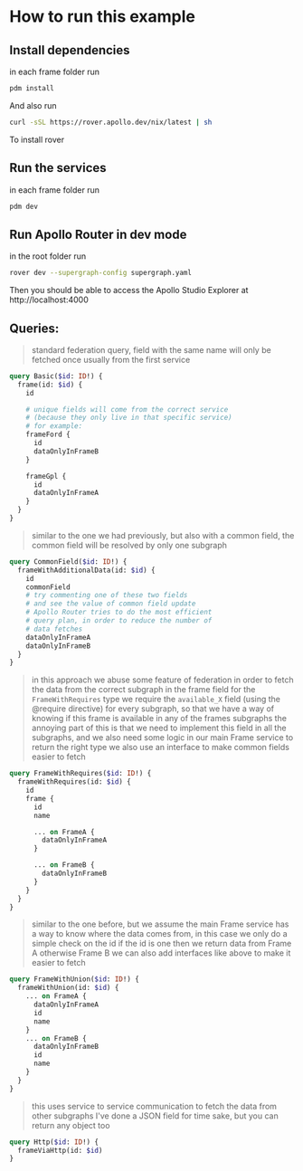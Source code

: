 # How to run this example

## Install dependencies

in each frame folder run

```bash
pdm install
```

And also run

```bash
curl -sSL https://rover.apollo.dev/nix/latest | sh
```

To install rover

## Run the services

in each frame folder run

```bash
pdm dev
```

## Run Apollo Router in dev mode

in the root folder run

```bash
rover dev --supergraph-config supergraph.yaml
```

Then you should be able to access the Apollo Studio Explorer at
http://localhost:4000

## Queries:

> standard federation query, field with the same name will only be fetched once
> usually from the first service

```graphql
query Basic($id: ID!) {
  frame(id: $id) {
    id

    # unique fields will come from the correct service
    # (because they only live in that specific service)
    # for example:
    frameFord {
      id
      dataOnlyInFrameB
    }

    frameGpl {
      id
      dataOnlyInFrameA
    }
  }
}
```

> similar to the one we had previously, but also with a common field, the common
> field will be resolved by only one subgraph

```graphql
query CommonField($id: ID!) {
  frameWithAdditionalData(id: $id) {
    id
    commonField
    # try commenting one of these two fields
    # and see the value of common field update
    # Apollo Router tries to do the most efficient
    # query plan, in order to reduce the number of
    # data fetches
    dataOnlyInFrameA
    dataOnlyInFrameB
  }
}
```

> in this approach we abuse some feature of federation in order to fetch the
> data from the correct subgraph in the frame field for the `FrameWithRequires`
> type we require the `available_X` field (using the @require directive) for
> every subgraph, so that we have a way of knowing if this frame is available in
> any of the frames subgraphs the annoying part of this is that we need to
> implement this field in all the subgraphs, and we also need some logic in our
> main Frame service to return the right type we also use an interface to make
> common fields easier to fetch

```graphql
query FrameWithRequires($id: ID!) {
  frameWithRequires(id: $id) {
    id
    frame {
      id
      name

      ... on FrameA {
        dataOnlyInFrameA
      }

      ... on FrameB {
        dataOnlyInFrameB
      }
    }
  }
}
```

> similar to the one before, but we assume the main Frame service has a way to
> know where the data comes from, in this case we only do a simple check on the
> id if the id is one then we return data from Frame A otherwise Frame B we can
> also add interfaces like above to make it easier to fetch

```graphql
query FrameWithUnion($id: ID!) {
  frameWithUnion(id: $id) {
    ... on FrameA {
      dataOnlyInFrameA
      id
      name
    }
    ... on FrameB {
      dataOnlyInFrameB
      id
      name
    }
  }
}
```

> this uses service to service communication to fetch the data from other
> subgraphs I've done a JSON field for time sake, but you can return any object
> too

```graphql
query Http($id: ID!) {
  frameViaHttp(id: $id)
}
```

